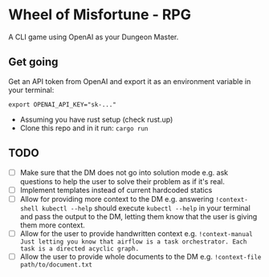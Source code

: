 # Wheel of Misfortune - RPG

A CLI game using OpenAI as your Dungeon Master.

## Get going

Get an API token from OpenAI and export it as an environment variable in your terminal:

```shell
export OPENAI_API_KEY="sk-..."
```

- Assuming you have rust setup (check rust.up)
- Clone this repo and in it run: `cargo run`

## TODO

- [ ] Make sure that the DM does not go into solution mode e.g. ask questions to help the user to solve their problem as if it's real.
- [ ] Implement templates instead of current hardcoded statics
- [ ] Allow for providing more context to the DM e.g. answering `!context-shell kubectl --help` should execute `kubectl --help` in your terminal and pass the output to the DM, letting them know that the user is giving them more context.
- [ ] Allow for the user to provide handwritten context e.g. `!context-manual Just letting you know that airflow is a task orchestrator. Each task is a directed acyclic graph.`
- [ ] Allow the user to provide whole documents to the DM e.g. `!context-file path/to/document.txt`
